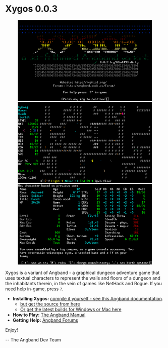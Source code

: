 # Xygos 0.0.3

<p align="center">
  <img src="screenshots/title.png" width="425"/>
  <img src="screenshots/game.png" width="425"/>
  <img src="screenshots/char.png" width="425"/>
</p>

Xygos is a variant of Angband - a graphical dungeon adventure game that uses
textual characters to represent the walls and floors of a dungeon and the
inhabitants therein, in the vein of games like NetHack and Rogue.
If you need help in-game, press `?`.

- **Installing Xygos:** [compile it yourself - see this Angband documentation](https://angband.readthedocs.io/en/latest/hacking/compiling.html).
	- [but get the source from here](https://github.com/msearle5/xygos)
	- [Or get the latest builds for Windows or Mac here](https://github.com/msearle5/xygos/releases)
- **How to Play:** [The Angband Manual](https://angband.readthedocs.io/en/latest/)
- **Getting Help:** [Angband Forums](http://angband.oook.cz/forum/)

Enjoy!

-- The Angband Dev Team
